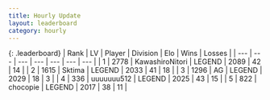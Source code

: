 ```yaml
---
title: Hourly Update
layout: leaderboard
category: hourly
---
```


{: .leaderboard}
| Rank | LV | Player | Division | Elo | Wins | Losses |
| --- | --- | --- | --- | --- | --- | --- |
| <span data-change="0">1</span> | 2778 | <span title="ID: 164871">KawashiroNitori</span> | LEGEND | <span data-change="0">2089</span> | <span data-change="0">42</span> | <span data-change="0">14</span> |
| <span data-change="1">2</span> | 1615 | <span title="ID: 353063">Sktima</span> | LEGEND | <span data-change="15">2033</span> | <span data-change="4">41</span> | <span data-change="1">18</span> |
| <span data-change="11">3</span> | 1296 | <span title="ID: 433216">AG</span> | LEGEND | <span data-change="67">2029</span> | <span data-change="3">18</span> | <span data-change="0">3</span> |
| <span data-change="-2">4</span> | 336 | <span title="ID: 655022">uuuuuuu512</span> | LEGEND | <span data-change="0">2025</span> | <span data-change="0">43</span> | <span data-change="0">15</span> |
| <span data-change="-1">5</span> | 822 | <span title="ID: 495743">chocopie</span> | LEGEND | <span data-change="0">2017</span> | <span data-change="0">38</span> | <span data-change="0">11</span> |